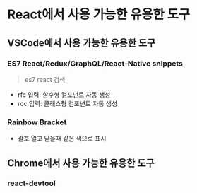# React에서 사용 가능한 유용한 도구

## VSCode에서 사용 가능한 유용한 도구

### ES7 React/Redux/GraphQL/React-Native snippets

> es7 react 검색

- rfc 입력: 함수형 컴포넌트 자동 생성
- rcc 입력: 클래스형 컴포넌트 자동 생성

### Rainbow Bracket

- 괄호 열고 닫을때 같은 색으로 표시

## Chrome에서 사용 가능한 유용한 도구

### react-devtool